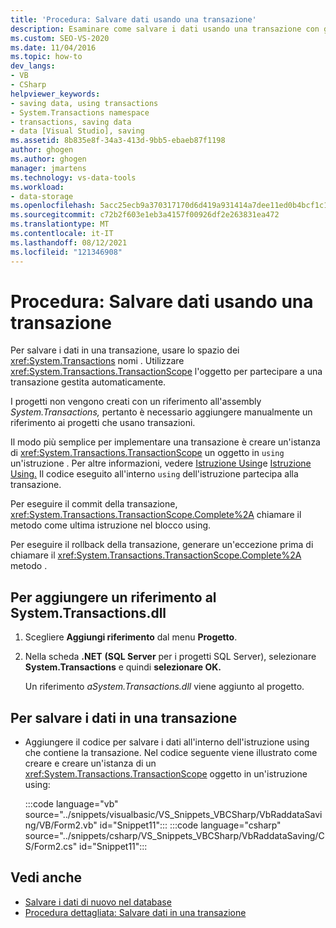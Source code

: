```yaml
---
title: 'Procedura: Salvare dati usando una transazione'
description: Esaminare come salvare i dati usando una transazione con gli strumenti di DataSet in Visual Studio. Per salvare i dati in una transazione, usare lo spazio dei nomi System.Transactions.
ms.custom: SEO-VS-2020
ms.date: 11/04/2016
ms.topic: how-to
dev_langs:
- VB
- CSharp
helpviewer_keywords:
- saving data, using transactions
- System.Transactions namespace
- transactions, saving data
- data [Visual Studio], saving
ms.assetid: 8b835e8f-34a3-413d-9bb5-ebaeb87f1198
author: ghogen
ms.author: ghogen
manager: jmartens
ms.technology: vs-data-tools
ms.workload:
- data-storage
ms.openlocfilehash: 5acc25ecb9a370317170d6d419a931414a7dee11ed0b4bcf1c1b4442248d109a
ms.sourcegitcommit: c72b2f603e1eb3a4157f00926df2e263831ea472
ms.translationtype: MT
ms.contentlocale: it-IT
ms.lasthandoff: 08/12/2021
ms.locfileid: "121346908"
---
```

# <a name="how-to-save-data-by-using-a-transaction"></a>Procedura: Salvare dati usando una transazione

Per salvare i dati in una transazione, usare lo spazio dei <xref:System.Transactions> nomi . Utilizzare <xref:System.Transactions.TransactionScope> l'oggetto per partecipare a una transazione gestita automaticamente.

I progetti non vengono creati con un riferimento all'assembly *System.Transactions,* pertanto è necessario aggiungere manualmente un riferimento ai progetti che usano transazioni.

Il modo più semplice per implementare una transazione è creare un'istanza di <xref:System.Transactions.TransactionScope> un oggetto in `using` un'istruzione . Per altre informazioni, vedere [Istruzione Using](/dotnet/visual-basic/language-reference/statements/using-statement)e [Istruzione Using.](/dotnet/csharp/language-reference/keywords/using-statement) Il codice eseguito all'interno `using` dell'istruzione partecipa alla transazione.

Per eseguire il commit della transazione, <xref:System.Transactions.TransactionScope.Complete%2A> chiamare il metodo come ultima istruzione nel blocco using.

Per eseguire il rollback della transazione, generare un'eccezione prima di chiamare il <xref:System.Transactions.TransactionScope.Complete%2A> metodo .

## <a name="to-add-a-reference-to-the-systemtransactionsdll"></a>Per aggiungere un riferimento al System.Transactions.dll

1. Scegliere **Aggiungi riferimento** dal menu **Progetto**.

2. Nella scheda **.NET** **(SQL Server** per i progetti SQL Server), selezionare **System.Transactions** e quindi **selezionare OK.**

     Un riferimento *aSystem.Transactions.dll* viene aggiunto al progetto.

## <a name="to-save-data-in-a-transaction"></a>Per salvare i dati in una transazione

- Aggiungere il codice per salvare i dati all'interno dell'istruzione using che contiene la transazione. Nel codice seguente viene illustrato come creare e creare un'istanza di un <xref:System.Transactions.TransactionScope> oggetto in un'istruzione using:

     :::code language="vb" source="../snippets/visualbasic/VS_Snippets_VBCSharp/VbRaddataSaving/VB/Form2.vb" id="Snippet11":::
     :::code language="csharp" source="../snippets/csharp/VS_Snippets_VBCSharp/VbRaddataSaving/CS/Form2.cs" id="Snippet11":::

## <a name="see-also"></a>Vedi anche

- [Salvare i dati di nuovo nel database](../data-tools/save-data-back-to-the-database.md)
- [Procedura dettagliata: Salvare dati in una transazione](../data-tools/save-data-in-a-transaction.md)
